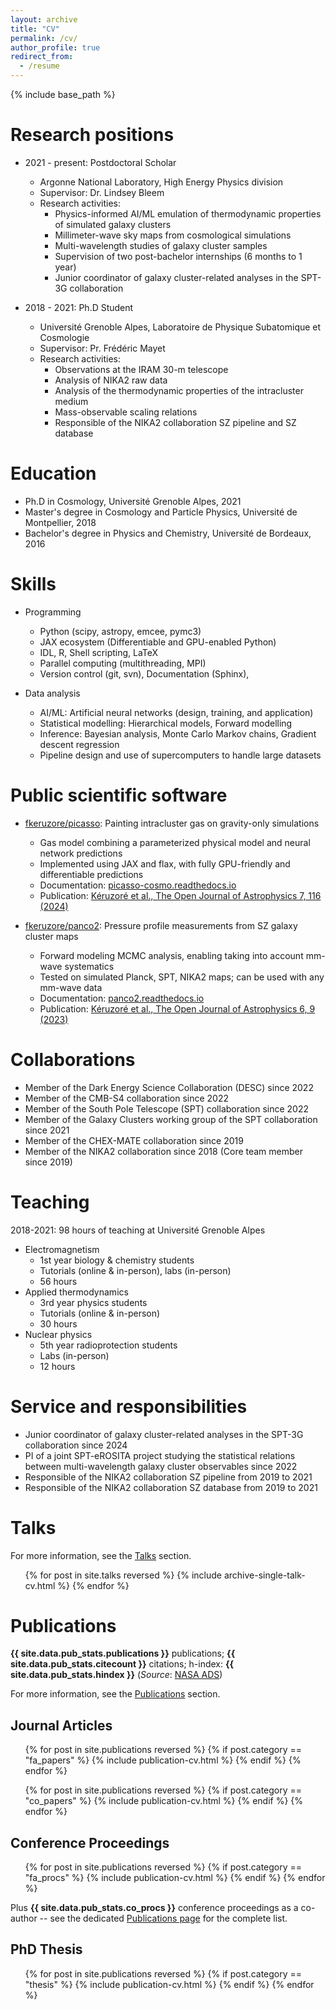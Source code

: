 ```yaml
---
layout: archive
title: "CV"
permalink: /cv/
author_profile: true
redirect_from:
  - /resume
---
```


{% include base_path %}

# Research positions

* 2021 - present: Postdoctoral Scholar
  * Argonne National Laboratory, High Energy Physics division
  * Supervisor: Dr. Lindsey Bleem
  * Research activities:
    * Physics-informed AI/ML emulation of thermodynamic properties of simulated galaxy clusters
    * Millimeter-wave sky maps from cosmological simulations
    * Multi-wavelength studies of galaxy cluster samples
    * Supervision of two post-bachelor internships (6 months to 1 year)
    * Junior coordinator of galaxy cluster-related analyses in the SPT-3G collaboration

* 2018 - 2021: Ph.D Student
  * Université Grenoble Alpes, Laboratoire de Physique Subatomique et Cosmologie
  * Supervisor: Pr. Frédéric Mayet
  * Research activities:
    * Observations at the IRAM 30-m telescope
    * Analysis of NIKA2 raw data
    * Analysis of the thermodynamic properties of the intracluster medium
    * Mass-observable scaling relations
    * Responsible of the NIKA2 collaboration SZ pipeline and SZ database

# Education

* Ph.D in Cosmology, Université Grenoble Alpes, 2021
* Master's degree in Cosmology and Particle Physics, Université de Montpellier, 2018
* Bachelor's degree in Physics and Chemistry, Université de Bordeaux, 2016

# Skills

* Programming
  * Python (scipy, astropy, emcee, pymc3)
  * JAX ecosystem (Differentiable and GPU-enabled Python)
  * IDL, R, Shell scripting, LaTeX
  * Parallel computing (multithreading, MPI)
  * Version control (git, svn), Documentation (Sphinx),

* Data analysis
  * AI/ML: Artificial neural networks (design, training, and application)
  * Statistical modelling: Hierarchical models, Forward modelling
  * Inference: Bayesian analysis, Monte Carlo Markov chains, Gradient descent regression
  * Pipeline design and use of supercomputers to handle large datasets

# Public scientific software

* [fkeruzore/picasso](https://github.com/fkeruzore/picasso): Painting intracluster gas on gravity-only simulations
  * Gas model combining a parameterized physical model and neural network predictions
  * Implemented using JAX and flax, with fully GPU-friendly and differentiable predictions
  * Documentation: [picasso-cosmo.readthedocs.io](https://picasso-cosmo.readthedocs.io)
  * Publication: [Kéruzoré et al., The Open Journal of Astrophysics 7, 116 (2024)](https://ui.adsabs.harvard.edu/link_gateway/2024OJAp....7E.116K/doi:10.33232/001c.127486)

* [fkeruzore/panco2](https://github.com/fkeruzore/panco2): Pressure profile measurements from SZ galaxy cluster maps
  * Forward modeling MCMC analysis, enabling taking into account mm-wave systematics
  * Tested on simulated Planck, SPT, NIKA2 maps; can be used with any mm-wave data
  * Documentation: [panco2.readthedocs.io](https://panco2.readthedocs.io)
  * Publication: [Kéruzoré et al., The Open Journal of Astrophysics 6, 9 (2023)](https://ui.adsabs.harvard.edu/link_gateway/2023OJAp....6E...9K/doi:10.21105/astro.2212.01439)

# Collaborations

* Member of the Dark Energy Science Collaboration (DESC) since 2022
* Member of the CMB-S4 collaboration since 2022
* Member of the South Pole Telescope (SPT) collaboration since 2022
* Member of the Galaxy Clusters working group of the SPT collaboration since 2021
* Member of the CHEX-MATE collaboration since 2019
* Member of the NIKA2 collaboration since 2018 (Core team member since 2019)

# Teaching

2018-2021: 98 hours of teaching at Université Grenoble Alpes
* Electromagnetism
  * 1st year biology & chemistry students
  * Tutorials (online & in-person), labs (in-person)
  * 56 hours
* Applied thermodynamics
  * 3rd year physics students
  * Tutorials (online & in-person)
  * 30 hours
* Nuclear physics
  * 5th year radioprotection students
  * Labs (in-person)
  * 12 hours

# Service and responsibilities

* Junior coordinator of galaxy cluster-related analyses in the SPT-3G collaboration since 2024
* PI of a joint SPT-eROSITA project studying the statistical relations between multi-wavelength galaxy cluster observables since 2022
* Responsible of the NIKA2 collaboration SZ pipeline from 2019 to 2021
* Responsible of the NIKA2 collaboration SZ database from 2019 to 2021

# Talks

For more information, see the [Talks](https://fkeruzore.github.io/talks/) section.

<div class="publications-compact" markdown="1">

  <ul>{% for post in site.talks reversed %}
    {% include archive-single-talk-cv.html %}
  {% endfor %}</ul>

</div>

# Publications

<strong>{{ site.data.pub_stats.publications }}</strong> publications; <strong>{{ site.data.pub_stats.citecount }}</strong> citations; h-index: <strong>{{ site.data.pub_stats.hindex }}</strong> (*Source*: [NASA ADS](https://ui.adsabs.harvard.edu/search/filter_doctype_facet_hier_fq_doctype=AND&filter_doctype_facet_hier_fq_doctype=doctype_facet_hier%3A%220%2FArticle%22&fq=%7B!type%3Daqp%20v%3D%24fq_doctype%7D&fq_doctype=(doctype_facet_hier%3A%220%2FArticle%22)&q=%20author%3A%22keruzore%2C%20florian%22&sort=date%20desc%2C%20bibcode%20desc&p_=0))

For more information, see the [Publications](https://fkeruzore.github.io/publications/) section.

<div class="publications-compact" markdown="1">

## Journal Articles

  <ul>{% for post in site.publications reversed %}
    {% if post.category == "fa_papers" %}
      {% include publication-cv.html %}
    {% endif %}
  {% endfor %}</ul>

  <ul>{% for post in site.publications reversed %}
    {% if post.category == "co_papers" %}
      {% include publication-cv.html %}
    {% endif %}
  {% endfor %}</ul>

## Conference Proceedings

  <ul>{% for post in site.publications reversed %}
    {% if post.category == "fa_procs" %}
      {% include publication-cv.html %}
    {% endif %}
  {% endfor %}</ul>

  Plus <strong>{{ site.data.pub_stats.co_procs }}</strong> conference proceedings as a co-author -- see the dedicated [Publications page](https://fkeruzore.github.io/publications/) for the complete list.

## PhD Thesis

  <ul>{% for post in site.publications reversed %}
    {% if post.category == "thesis" %}
      {% include publication-cv.html %}
    {% endif %}
  {% endfor %}</ul>

</div>
